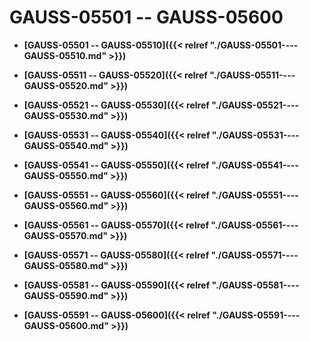 # GAUSS-05501 -- GAUSS-05600<a name="ZH-CN_TOPIC_0302073389"></a>

-   **[GAUSS-05501 -- GAUSS-05510]({{< relref "./GAUSS-05501----GAUSS-05510.md" >}})**  

-   **[GAUSS-05511 -- GAUSS-05520]({{< relref "./GAUSS-05511----GAUSS-05520.md" >}})**  

-   **[GAUSS-05521 -- GAUSS-05530]({{< relref "./GAUSS-05521----GAUSS-05530.md" >}})**  

-   **[GAUSS-05531 -- GAUSS-05540]({{< relref "./GAUSS-05531----GAUSS-05540.md" >}})**  

-   **[GAUSS-05541 -- GAUSS-05550]({{< relref "./GAUSS-05541----GAUSS-05550.md" >}})**  

-   **[GAUSS-05551 -- GAUSS-05560]({{< relref "./GAUSS-05551----GAUSS-05560.md" >}})**  

-   **[GAUSS-05561 -- GAUSS-05570]({{< relref "./GAUSS-05561----GAUSS-05570.md" >}})**  

-   **[GAUSS-05571 -- GAUSS-05580]({{< relref "./GAUSS-05571----GAUSS-05580.md" >}})**  

-   **[GAUSS-05581 -- GAUSS-05590]({{< relref "./GAUSS-05581----GAUSS-05590.md" >}})**  

-   **[GAUSS-05591 -- GAUSS-05600]({{< relref "./GAUSS-05591----GAUSS-05600.md" >}})**  


